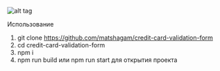 ![alt tag](https://pp.userapi.com/c834402/v834402017/180691/Dr9mB1uOJsc.jpg)

Использование

1.  git clone https://github.com/matshagam/credit-card-validation-form
2.  cd credit-card-validation-form
3.  npm i
4.  npm run build или npm run start для открытия проекта
